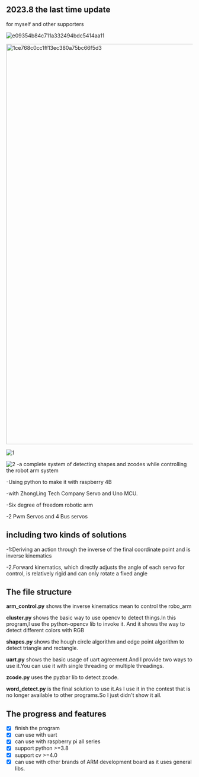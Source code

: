 ## 2023.8 the last time update 
 for myself and other supporters
 

 
 ![e09354b84c711a332494bdc5414aa11](https://github.com/kouge0510/robot_control-with-Opencv/assets/72262866/96492b09-5717-4d66-89f3-c11d2f4cced2)
 
 <img width="1080" alt="1ce768c0cc1ff13ec380a75bc66f5d3" src="https://github.com/kouge0510/robot_control-with-Opencv/assets/72262866/c67aac0a-df6b-4867-8c8b-ef8652298f34">
 
![1](https://github.com/kouge0510/robot_control-with-Opencv/assets/72262866/cf121da2-d75f-4422-b087-c70131fd880f)

 ![2](https://github.com/kouge0510/robot_control-with-Opencv/assets/72262866/a4a53e6d-0ff3-42fa-a4fe-4d6ca7ce60ab)
 -a complete system of detecting shapes and zcodes while controlling the robot arm system

 -Using python to make it with raspberry 4B
 
 -with ZhongLing Tech Company Servo and Uno MCU.
 
 -Six degree of freedom robotic arm
 
 -2 Pwm Servos and 4 Bus servos
 
 ## including two kinds of solutions
 
 -1:Deriving an action through the inverse of the final coordinate point and is inverse kinematics
 
 -2.Forward kinematics, which directly adjusts the angle of each servo for control, is relatively rigid and can only rotate a fixed angle

## The file structure

**arm_control.py** shows the inverse kinematics mean to control the robo_arm

**cluster.py** shows the basic way to use opencv to detect things.In this program,I use the python-opencv lib to invoke it.
And it shows the way to detect different colors with RGB

**shapes.py** shows the hough circle algorithm and edge point algorithm to detect triangle and rectangle.

**uart.py** shows the basic usage of uart agreement.And I provide two ways to use it.You can use it with single threading or multiple threadings.

**zcode.py** uses the pyzbar lib to detect zcode.

**word_detect.py** is the final solution to use it.As I use it in the contest that is no longer available to other programs.So I just didn't show it all.

## The progress and features

- [x] finish the program
- [x] can use with uart
- [x] can use with raspberry pi all series
- [x] support python >=3.8
- [x] support cv >=4.0
- [x] can use with other brands of ARM development board as it uses general libs.
